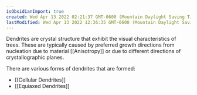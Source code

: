 ```yaml
---
isObsidianImport: true
created: Wed Apr 13 2022 02:21:37 GMT-0600 (Mountain Daylight Saving Time)
lastModified: Wed Apr 13 2022 12:36:35 GMT-0600 (Mountain Daylight Saving Time)
---
```

Dendrites are crystal structure that exhibit the visual characteristics of trees. These are typically caused by preferred growth directions from nucleation due to material [[Anisotropy]] or due to different directions of crystallographic planes.

There are various forms of dendrites that are formed:
- [[Cellular Dendrites]]
- [[Equiaxed Dendrites]]
